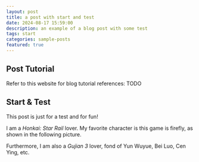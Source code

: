 ```yaml
---
layout: post
title: a post with start and test
date: 2024-08-17 15:59:00
description: an example of a blog post with some test
tags: start
categories: sample-posts
featured: true
---
```

## Post Tutorial

Refer to this website for blog tutorial references: TODO

## Start & Test

This post is just for a test and for fun!

I am a *Honkai: Star Rail* lover. My favorite character is this game is firefly, as shown in the following picture.

Furthermore, I am also a  *Gujian 3* lover, fond of Yun Wuyue, Bei Luo, Cen Ying, etc.
